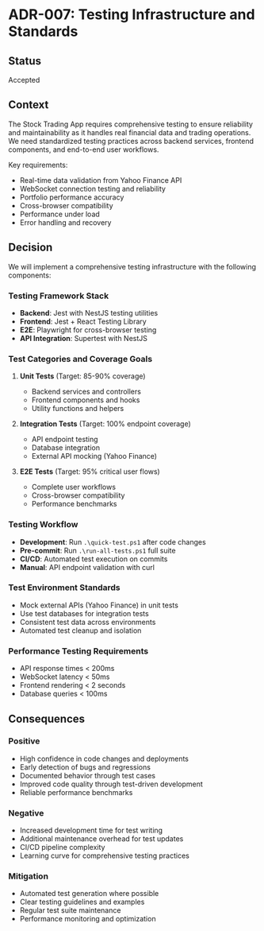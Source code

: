 # ADR-007: Testing Infrastructure and Standards

## Status

Accepted

## Context

The Stock Trading App requires comprehensive testing to ensure reliability and maintainability as it handles real financial data and trading operations. We need standardized testing practices across backend services, frontend components, and end-to-end user workflows.

Key requirements:

- Real-time data validation from Yahoo Finance API
- WebSocket connection testing and reliability
- Portfolio performance accuracy
- Cross-browser compatibility
- Performance under load
- Error handling and recovery

## Decision

We will implement a comprehensive testing infrastructure with the following components:

### Testing Framework Stack

- **Backend**: Jest with NestJS testing utilities
- **Frontend**: Jest + React Testing Library
- **E2E**: Playwright for cross-browser testing
- **API Integration**: Supertest with NestJS

### Test Categories and Coverage Goals

1. **Unit Tests** (Target: 85-90% coverage)

   - Backend services and controllers
   - Frontend components and hooks
   - Utility functions and helpers

2. **Integration Tests** (Target: 100% endpoint coverage)

   - API endpoint testing
   - Database integration
   - External API mocking (Yahoo Finance)

3. **E2E Tests** (Target: 95% critical user flows)
   - Complete user workflows
   - Cross-browser compatibility
   - Performance benchmarks

### Testing Workflow

- **Development**: Run `.\quick-test.ps1` after code changes
- **Pre-commit**: Run `.\run-all-tests.ps1` full suite
- **CI/CD**: Automated test execution on commits
- **Manual**: API endpoint validation with curl

### Test Environment Standards

- Mock external APIs (Yahoo Finance) in unit tests
- Use test databases for integration tests
- Consistent test data across environments
- Automated test cleanup and isolation

### Performance Testing Requirements

- API response times < 200ms
- WebSocket latency < 50ms
- Frontend rendering < 2 seconds
- Database queries < 100ms

## Consequences

### Positive

- High confidence in code changes and deployments
- Early detection of bugs and regressions
- Documented behavior through test cases
- Improved code quality through test-driven development
- Reliable performance benchmarks

### Negative

- Increased development time for test writing
- Additional maintenance overhead for test updates
- CI/CD pipeline complexity
- Learning curve for comprehensive testing practices

### Mitigation

- Automated test generation where possible
- Clear testing guidelines and examples
- Regular test suite maintenance
- Performance monitoring and optimization
